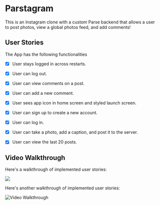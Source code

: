 # Parstagram

This is an Instagram clone with a custom Parse backend that allows a user to post photos, view a global photos feed, and add comments!

## User Stories

The App has the following functionalities

- [X] User stays logged in across restarts. 
- [X] User can log out.
- [X] User can view comments on a post. 
- [X] User can add a new comment.
- [X] User sees app icon in home screen and styled launch screen.
- [X] User can sign up to create a new account.
- [X] User can log in.
- [X] User can take a photo, add a caption, and post it to the server. 
- [X] User can view the last 20 posts. 


## Video Walkthrough

Here's a walkthrough of implemented user stories:

<img src='https://github.com/kuscholar/instagram-remastered/blob/772f733ecb04c993e1279ea95a5995f207b2ba60/demo2.gif' />



Here's another walkthrough of implemented user stories:

<img src='https://github.com/kuscholar/instagram-remastered/blob/43c167bc6bcfa953452d0ea53c929d826ddb543b/demo.gif' width='' alt='Video Walkthrough' />

